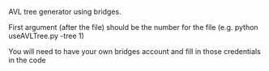 AVL tree generator using bridges. 

First argument (after the file) should be the number for the file (e.g. python useAVLTree.py -tree 1)

You will need to have your own bridges account and fill in those credentials in the code